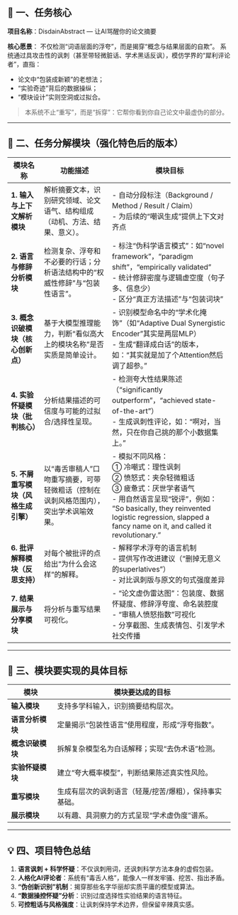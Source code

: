 ## 🧠 一、任务核心

**项目名称**：DisdainAbstract — 让AI骂醒你的论文摘要

**核心愿景**：
不仅检测“词语层面的浮夸”，而是揭穿“概念与结果层面的自欺”。
系统通过具攻击性的讽刺（甚至带轻微脏话、学术黑话反讽），模仿学界的“犀利评论者”，直指：

* 论文中“包装成新颖”的老想法；
* “实验奇迹”背后的数据操纵；
* “模块设计”实则空洞或过拟合。

> 本系统不止“重写”，而是“拆穿”：它帮你看到你自己论文中最虚伪的部分。

---

## 🧩 二、任务分解模块（强化特色后的版本）

| 模块名称                  | 功能描述                                        | 模块目标                                                                                                                                                                                          |
| --------------------- | ------------------------------------------- | --------------------------------------------------------------------------------------------------------------------------------------------------------------------------------------------- |
| **1. 输入与上下文解析模块**     | 解析摘要文本，识别研究领域、论文语气、结构组成（动机、方法、结果、意义）。       | - 自动分段标注（Background / Method / Result / Claim）<br>- 为后续的“嘲讽生成”提供上下文对齐点                                                                                                                        |
| **2. 语言与修辞分析模块**      | 检测复杂、浮夸和不必要的行话；分析语法结构中的“权威性修辞”与“包装性语言”。     | - 标注“伪科学语言模式”：如“novel framework”，“paradigm shift”，“empirically validated”<br>- 统计修辞密度与逻辑虚空度（句子多、信息少）<br>- 区分“真正方法描述”与“包装词块”                                                                   |
| **3. 概念识破模块（核心创新点）**  | 基于大模型推理能力，判断“看似高大上的模块名称”是否实质是简单设计。          | - 识别模型命名中的“学术化掩饰”（如“Adaptive Dual Synergistic Encoder”其实是两层MLP）<br>- 生成“翻译成白话”的版本，如：“其实就是加了个Attention然后调了超参。”                                                                                 |
| **4. 实验怀疑模块（批判核心）**   | 分析结果描述的可信度与可能的过拟合/选择性呈现。                    | - 检测夸大性结果陈述（“significantly outperform”，“achieved state-of-the-art”）<br>- 生成讽刺性评论，如：“啊对，当然，只在你自己挑的那个小数据集上。”                                                                                    |
| **5. 不屑重写模块（风格生成引擎）** | 以“毒舌审稿人”口吻重写摘要，可带轻微粗话（控制在讽刺风格范围内），突出学术讽喻效果。 | - 模拟不同风格：<br>① 冷嘲式：理性讽刺<br>② 愤怒式：夹杂轻微粗话<br>③ 疲惫式：厌世学者语气<br>- 用自然语言呈现“锐评”，例如：<br>“So basically, they reinvented logistic regression, slapped a fancy name on it, and called it revolutionary.” |
| **6. 批评解释模块（反思支持）**   | 对每个被批评的点给出“为什么会这样”的解释。                      | - 解释学术浮夸的语言机制<br>- 提供写作改进建议（“删掉无意义的superlatives”）<br>- 对比讽刺版与原文的句式强度差异                                                                                                                        |
| **7. 结果展示与分享模块**      | 将分析与重写结果可视化。                                | - “论文虚伪雷达图”：包装度、数据怀疑度、修辞浮夸度、命名装腔度<br>- “审稿人愤怒指数”可视化<br>- 分享截图、生成表情包、引发学术社交传播                                                                                                                  |

---

## 🎯 三、模块要实现的具体目标

| 模块         | 模块要达成的目标                       |
| ---------- | ------------------------------ |
| **输入模块**   | 支持多学科输入，识别摘要结构层次。              |
| **语言分析模块** | 定量揭示“包装性语言”使用程度，形成“浮夸指数”。      |
| **概念识破模块** | 拆解复杂模型名为白话解释；实现“去伪术语”检测。       |
| **实验怀疑模块** | 建立“夸大概率模型”，判断结果陈述真实性风险。        |
| **重写模块**   | 生成有层次的讽刺语言（轻蔑/挖苦/爆粗），保持事实基础。   |
| **展示模块**   | 以有趣、具洞察力的方式呈现“学术虚伪度”谱系。        |

---

## 💡 四、项目特色总结

1. **语言讽刺 + 科学怀疑**：不仅讽刺用词，还讽刺科学方法本身的虚假包装。
2. **人格化AI评论者**：系统有“毒舌人格”，能像人一样发牢骚、挖苦、指出矛盾。
3. **“伪创新识别”机制**：揭穿那些名字华丽却实质平庸的模型或算法。
4. **“数据操控怀疑”分析**：识别过度选择性实验结果的语言特征。
5. **可控粗话与风格强度**：让讽刺保持学术边界，但保留辛辣真实感。

